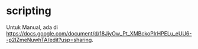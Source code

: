 # scripting

Untuk Manual, ada di https://docs.google.com/document/d/18JiyOw_Pt_XMBckoPIrHPELu_eUU6--p2IZmeNuwhTA/edit?usp=sharing.
